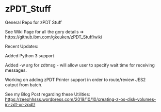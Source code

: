 # zPDT_Stuff
General Repo for zPDT Stuff

See Wiki Page for all the gory details => https://github.ibm.com/gkeuken/zPDT_Stuff/wiki

Recent Updates:

Added Python 3 support

Added -w arg for zdtmsg - will allow user to specify wait time for receiving messages.

Working on adding zPDT Printer support in order to route/review JES2 output from batch. 


See my Blog Post regarding these Utilities:
https://zeeohhsss.wordpress.com/2019/10/10/creating-z-os-disk-volumes-in-zdt-or-zpdt/
